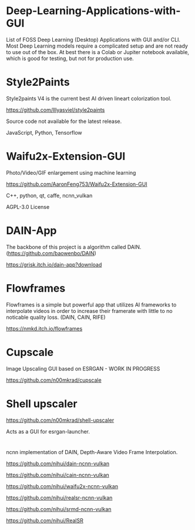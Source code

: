 # Deep-Learning-Applications-with-GUI

List of FOSS Deep Learning (Desktop) Applications with GUI and/or CLI.
Most Deep Learning models require a complicated setup and are not ready to use out of the box.
At best there is a Colab or Jupiter notebook available, which is good for testing, but not for production use. 




# Style2Paints

Style2paints V4 is the current best AI driven lineart colorization tool.

https://github.com/lllyasviel/style2paints

Source code not available for the latest release.

JavaScript, Python, Tensorflow

# Waifu2x-Extension-GUI 

 Photo/Video/GIF enlargement using machine learning

https://github.com/AaronFeng753/Waifu2x-Extension-GUI

C++, python, qt, caffe, ncnn_vulkan

AGPL-3.0 License


# DAIN-App

The backbone of this project is a algorithm called DAIN. (https://github.com/baowenbo/DAIN)



https://grisk.itch.io/dain-app?download

# Flowframes

Flowframes is a simple but powerful app that utilizes AI frameworks to 
interpolate videos in order to increase their framerate with little to 
no noticable quality loss. (DAIN, CAIN, RIFE)

https://nmkd.itch.io/flowframes

# Cupscale



Image Upscaling GUI based on ESRGAN - WORK IN PROGRESS

https://github.com/n00mkrad/cupscale


# Shell upscaler

https://github.com/n00mkrad/shell-upscaler

Acts as a GUI for esrgan-launcher.

# 

ncnn implementation of DAIN, Depth-Aware Video Frame Interpolation.


https://github.com/nihui/dain-ncnn-vulkan

https://github.com/nihui/cain-ncnn-vulkan

https://github.com/nihui/waifu2x-ncnn-vulkan

https://github.com/nihui/realsr-ncnn-vulkan

https://github.com/nihui/srmd-ncnn-vulkan

https://github.com/nihui/RealSR










